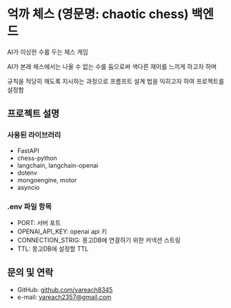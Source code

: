 # 억까 체스 (영문명: chaotic chess) 백엔드

AI가 이상한 수를 두는 체스 게임

AI가 본래 체스에서는 나올 수 없는 수를 둠으로써 색다른 재미를 느끼게 하고자 하며

규칙을 적당히 깨도록 지시하는 과정으로 프롬프트 설계 법을 익히고자 하여 프로젝트를 설정함

## 프로젝트 설명
### 사용된 라이브러리
- FastAPI
- chess-python
- langchain, langchain-openai
- dotenv
- mongoengine, motor
- asyncio

### .env 파일 항목
- PORT: 서버 포트
- OPENAI_API_KEY: openai api 키
- CONNECTION_STRIG: 몽고DB에 연결하기 위한 커넥션 스트링
- TTL: 몽고DB에 설정할 TTL

## 문의 및 연락
- GitHub: [github.com/yareach8345](https://github.com/yareach8345)
- e-mail: [yareach2357@gmail.com](yareach2357@gmail.com)